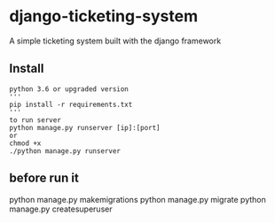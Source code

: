 # django-ticketing-system
A simple ticketing system built with the django framework
## Install 
    python 3.6 or upgraded version
    '''
    pip install -r requirements.txt
    '''
    to run server
    python manage.py runserver [ip]:[port]
    or 
    chmod +x
    ./python manage.py runserver

## before run it 
python manage.py makemigrations
python manage.py migrate
python manage.py createsuperuser
